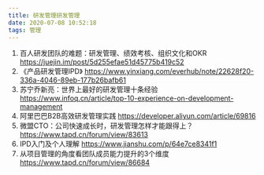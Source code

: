 ```yaml
---
title: 研发管理研发管理
date: 2020-07-08 10:52:18
tags: 管理
---
```


1. 百人研发团队的难题：研发管理、绩效考核、组织文化和OKR https://juejin.im/post/5d255efae51d45775b419c52
2. 《产品研发管理IPD》 https://www.yinxiang.com/everhub/note/22628f20-336a-4046-89eb-177b26bafb61
3. 苏宁乔新亮：世界上最好的研发管理十条经验 https://www.infoq.cn/article/top-10-experience-on-development-management
4. 阿里巴巴B2B高效研发管理实践 https://developer.aliyun.com/article/69816
5. 微盟CTO：公司快速成长时，研发管理怎样才能跟得上？https://www.tapd.cn/forum/view/83613
6. IPD入门及个人理解 https://www.jianshu.com/p/64e7ce8341f1
7. 从项目管理的角度看团队成员能力提升的3个维度 https://www.tapd.cn/forum/view/86684
